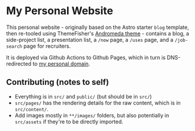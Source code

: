 # My Personal Website

This personal website - originally based on the Astro starter `blog` template, then re-tooled using ThemeFisher's [Andromeda theme](https://themefisher.com/products/andromeda-astro) - contains a blog, a side-project list, a presentation list, a `/now` page, a `/uses` page, and a `/job-search` page for recruiters.

It is deployed via Github Actions to Github Pages, which in turn is DNS-redirected to [my personal domain](https://simon.podhajsky.net/).

## Contributing (notes to self)

- Everything is in `src/` and `public/` (but should be in `src/`)
- `src/pages/` has the rendering details for the raw content, which is in `src/content/`.
- Add images mostly in `**/images/` folders, but also potentially in `src/assets` if they're to be directly imported.